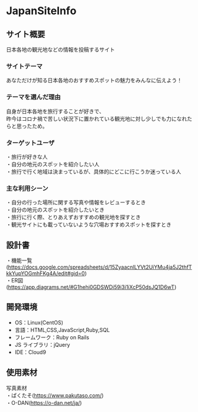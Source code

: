 # JapanSiteInfo

## サイト概要

日本各地の観光地などの情報を投稿するサイト

### サイトテーマ

あなただけが知る日本各地のおすすめスポットの魅力をみんなに伝えよう！

### テーマを選んだ理由

自身が日本各地を旅行することが好きで、<br>
昨今はコロナ禍で苦しい状況下に置かれている観光地に対し少しでも力になれたらと思ったため。

### ターゲットユーザ

・旅行が好きな人<br>
・自分の地元のスポットを紹介したい人<br>
・旅行で行く地域は決まっているが、具体的にどこに行こうか迷っている人

### 主な利用シーン

・自分の行った場所に関する写真や情報をレビューするとき<br>
・自分の地元のスポットを紹介したいとき<br>
・旅行に行く際、とりあえずおすすめの観光地を探すとき<br>
・観光サイトにも載っていないような穴場おすすめスポットを探すとき

## 設計書

・機能一覧(https://docs.google.com/spreadsheets/d/15ZyaacnlLYVt2UiYMu4ja5J2thfTkkYupYOGmhFKg4A/edit#gid=0)<br>
・ER図(https://app.diagrams.net/#G1hehi0GDSWDi59i3i1iXcP50dsJQ1D6wT)<br>

## 開発環境

- OS：Linux(CentOS)
- 言語：HTML,CSS,JavaScript,Ruby,SQL
- フレームワーク：Ruby on Rails
- JS ライブラリ：jQuery
- IDE：Cloud9

## 使用素材

写真素材<br>
・ぱくたそ(https://www.pakutaso.com/)<br>
・O-DAN(https://o-dan.net/ja/)
